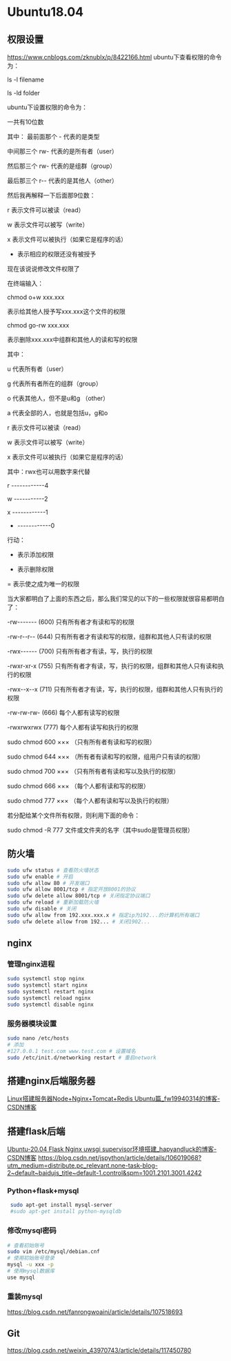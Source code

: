 # Ubuntu18.04
## 权限设置
https://www.cnblogs.com/zknublx/p/8422166.html
ubuntu下查看权限的命令为：

ls -l filename

ls -ld folder

ubuntu下设置权限的命令为：

一共有10位数

其中： 最前面那个 - 代表的是类型

中间那三个 rw- 代表的是所有者（user）

然后那三个 rw- 代表的是组群（group）

最后那三个 r-- 代表的是其他人（other）

 

然后我再解释一下后面那9位数：

r 表示文件可以被读（read）

w 表示文件可以被写（write）

x 表示文件可以被执行（如果它是程序的话）

- 表示相应的权限还没有被授予

 

现在该说说修改文件权限了

 

在终端输入：

chmod o+w xxx.xxx

表示给其他人授予写xxx.xxx这个文件的权限

 

chmod go-rw xxx.xxx

表示删除xxx.xxx中组群和其他人的读和写的权限

 

其中：

u 代表所有者（user）

g 代表所有者所在的组群（group）

o 代表其他人，但不是u和g （other）

a 代表全部的人，也就是包括u，g和o

 

r 表示文件可以被读（read）

w 表示文件可以被写（write）

x 表示文件可以被执行（如果它是程序的话）

 

其中：rwx也可以用数字来代替

r ------------4

w -----------2

x ------------1

- ------------0

 

行动：

+ 表示添加权限

- 表示删除权限

= 表示使之成为唯一的权限

 

当大家都明白了上面的东西之后，那么我们常见的以下的一些权限就很容易都明白了：

-rw------- (600) 只有所有者才有读和写的权限

-rw-r--r-- (644) 只有所有者才有读和写的权限，组群和其他人只有读的权限

-rwx------ (700) 只有所有者才有读，写，执行的权限

-rwxr-xr-x (755) 只有所有者才有读，写，执行的权限，组群和其他人只有读和执行的权限

-rwx--x--x (711) 只有所有者才有读，写，执行的权限，组群和其他人只有执行的权限

-rw-rw-rw- (666) 每个人都有读写的权限

-rwxrwxrwx (777) 每个人都有读写和执行的权限 

 
sudo chmod 600 ××× （只有所有者有读和写的权限） 
 
sudo chmod 644 ××× （所有者有读和写的权限，组用户只有读的权限） 
 
sudo chmod 700 ××× （只有所有者有读和写以及执行的权限） 
 
sudo chmod 666 ××× （每个人都有读和写的权限） 
 
sudo chmod 777 ××× （每个人都有读和写以及执行的权限） 

 

 

 

若分配给某个文件所有权限，则利用下面的命令：

sudo chmod -R 777 文件或文件夹的名字（其中sudo是管理员权限）


## 防火墙

```bash
sudo ufw status # 查看防火墙状态
sudo ufw enable # 开启
sudo ufw allow 80 # 开发端口
sudo ufw allow 8001/tcp # 指定开放8001的协议
sudo ufw delete allow 8001/tcp # 关闭指定协议端口
sudo ufw reload # 重新加载防火墙
sudo ufw disable # 关闭
sudo ufw allow from 192.xxx.xxx.x # 指定ip为192...的计算机所有端口
sudo ufw delete allow from 192... # 关闭1902...

```

## nginx

### 管理nginx进程

```bash
sudo systemctl stop nginx
sudo systemctl start nginx
sudo systemctl restart nginx
sudo systemctl reload nginx
sudo systemctl disable nginx
```

### 服务器模块设置

```bash
sudo nano /etc/hosts
# 添加
#127.0.0.1 test.com www.test.com # 设置域名
sudo /etc/init.d/networking restart	# 重启network
```

## 搭建nginx后端服务器

[Linux搭建服务器Node+Nginx+Tomcat+Redis Ubuntu篇_fw19940314的博客-CSDN博客](https://blog.csdn.net/fw19940314/article/details/80136824)

## 搭建flask后端

[Ubuntu-20.04 Flask Nginx uwsgi supervisor环境搭建_hapyandluck的博客-CSDN博客](https://blog.csdn.net/hapyandluck/article/details/108414754)
https://blog.csdn.net/jspython/article/details/106019068?utm_medium=distribute.pc_relevant.none-task-blog-2~default~baidujs_title~default-1.control&spm=1001.2101.3001.4242
### Python+flask+mysql

```bash
 sudo apt-get install mysql-server
 #sudo apt-get install python-mysqldb
```

### 修改mysql密码

```bash
# 查看初始账号
sudo vim /etc/mysql/debian.cnf
# 使用初始账号登录
mysql -u xxx -p
# 使用mysql数据库
use mysql

```
### 重装mysql
https://blog.csdn.net/fanrongwoaini/article/details/107518693

## Git
https://blog.csdn.net/weixin_43970743/article/details/117450780

